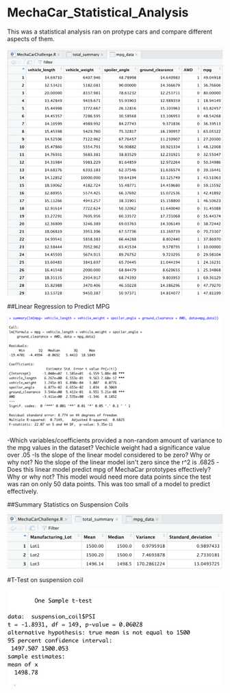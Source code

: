 # MechaCar_Statistical_Analysis
This was a statistical analysis ran on protype cars and compare different aspects of them.

![](images/screenshot4.png)

##Linear Regression to Predict MPG

![](images/screenshot1.png)

-Which variables/coefficients provided a non-random amount of variance to the mpg values in the dataset? Vechicle weight had a significance value over .05 
-Is the slope of the linear model considered to be zero? Why or why not? No the slope of the linear model isn't zero since the r^2 is .6825
-Does this linear model predict mpg of MechaCar prototypes effectively? Why or why not?
This model would need more data points since the test was ran on only 50 data points. This was too small of a model to predict effectively.


##Summary Statistics on Suspension Coils

![](images/screenshot2.png)







#T-Test on suspension coil

![](images/screenshot3.png)



